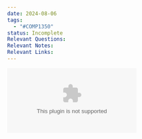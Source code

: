 ```yaml
---
date: 2024-08-06
tags:
  - "#COMP1350"
status: Incomplete
Relevant Questions: 
Relevant Notes: 
Relevant Links:
---
```

![](Attachments/Week%202_inClassPrintout(1).docx)